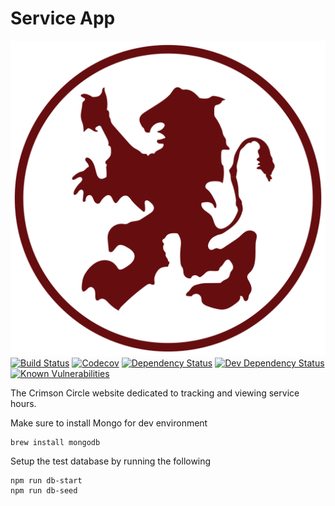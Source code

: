 # Service App
[![LMU Crimson Circle][crimson-img]][crimson-url]
[![Build Status][travis-img]][travis-url]
[![Codecov][codecov-img]][codecov-url]
[![Dependency Status][dependency-img]][dependency-url]
[![Dev Dependency Status][dev-dependency-img]][dev-dependency-url]
[![Known Vulnerabilities][snyk-img]][snyk-url]

The Crimson Circle website dedicated to tracking and viewing service hours.

Make sure to install Mongo for dev environment
```
brew install mongodb
```

Setup the test database by running the following
```
npm run db-start
npm run db-seed
```


[crimson-img]: resources/large-crimson-logo.png
[crimson-url]: https://github.com/jkealii/Service_App

[travis-img]: https://travis-ci.org/jkkealii/Service_App.svg?branch=master
[travis-url]: https://travis-ci.org/jkkealii/Service_App

[codecov-img]: https://codecov.io/gh/jkkealii/Service_App/branch/master/graph/badge.svg
[codecov-url]: https://codecov.io/gh/jkkealii/Service_App

[dependency-img]: https://david-dm.org/jkkealii/Service_App.svg
[dependency-url]: https://david-dm.org/jkkealii/Service_App

[dev-dependency-img]: https://david-dm.org/jkkealii/Service_App/dev-status.svg
[dev-dependency-url]: https://david-dm.org/jkkealii/Service_App?type=dev

[snyk-img]: https://snyk.io/test/github/jkkealii/Service_App.git/badge.svg
[snyk-url]: https://snyk.io/test/github/jkkealii/Service_App.git
